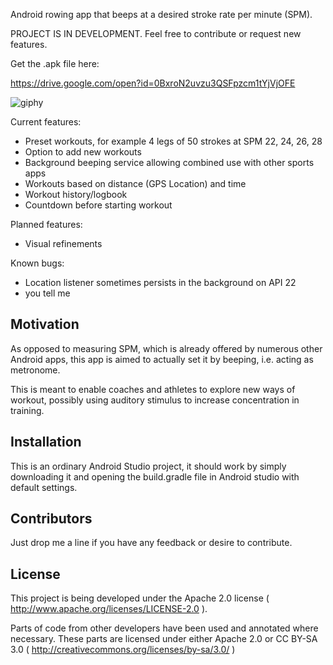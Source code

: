 Android rowing app that beeps at a desired stroke rate per minute (SPM).

PROJECT IS IN DEVELOPMENT. Feel free to contribute or request new features.

Get the .apk file here:

https://drive.google.com/open?id=0BxroN2uvzu3QSFpzcm1tYjVjOFE

![giphy](https://media.giphy.com/media/3ohhwfjMYeAgHFsYYU/giphy.gif)

Current features:
- Preset workouts, for example 4 legs of 50 strokes at SPM 22, 24, 26, 28
- Option to add new workouts
- Background beeping service allowing combined use with other sports apps
- Workouts based on distance (GPS Location) and time
- Workout history/logbook
- Countdown before starting workout

Planned features:
- Visual refinements

Known bugs:
- Location listener sometimes persists in the background on API 22
- you tell me

## Motivation

As opposed to measuring SPM, which is already offered by numerous other Android apps, this app is aimed to actually set it by beeping, i.e. acting as metronome.

This is meant to enable coaches and athletes to explore new ways of workout, possibly using auditory stimulus to increase concentration in training.

## Installation

This is an ordinary Android Studio project, it should work by simply downloading it and opening the build.gradle file in Android studio with default settings.

## Contributors

Just drop me a line if you have any feedback or desire to contribute.

## License

This project is being developed under the Apache 2.0 license ( http://www.apache.org/licenses/LICENSE-2.0 ).

Parts of code from other developers have been used and annotated where necessary. These parts are licensed under either Apache 2.0 or CC BY-SA 3.0 ( http://creativecommons.org/licenses/by-sa/3.0/ )
